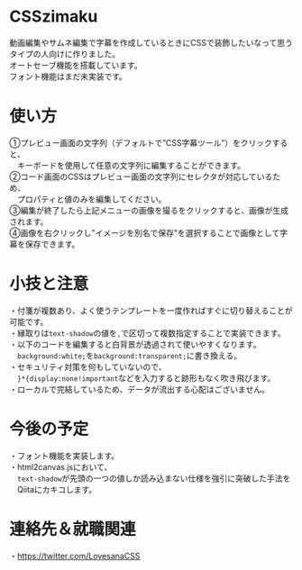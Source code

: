 # CSSzimaku
動画編集やサムネ編集で字幕を作成しているときにCSSで装飾したいなって思うタイプの人向けに作りました。<br>
オートセーブ機能を搭載しています。<br>
フォント機能はまだ未実装です。<br>

# 使い方
①プレビュー画面の文字列（デフォルトで”CSS字幕ツール”）をクリックすると、<br>
　キーボードを使用して任意の文字列に編集することができます。<br>
②コード画面のCSSはプレビュー画面の文字列にセレクタが対応しているため、<br>
　プロパティと値のみを編集してください。<br>
③編集が終了したら上記メニューの画像を撮るをクリックすると、画像が生成されます。<br>
④画像を右クリックし"イメージを別名で保存"を選択することで画像として字幕を保存できます。<br>

# 小技と注意
・付箋が複数あり、よく使うテンプレートを一度作ればすぐに切り替えることが可能です。<br>
・縁取りは<code>text-shadow</code>の値を<code>,</code>で区切って複数指定することで実装できます。<br>
・以下のコードを編集すると白背景が透過されて使いやすくなります。<br>
　<code>background:white;</code>を<code>background:transparent;</code>に書き換える。<br>
・セキュリティ対策を何もしていないので、<br>
　<code>}*{display:none!important</code>などを入力すると跡形もなく吹き飛びます。<br>
 ・ローカルで完結しているため、データが流出する心配はございません。<br>
 
 # 今後の予定
 ・フォント機能を実装します。<br>
 ・html2canvas.jsにおいて、<br>
 　<code>text-shadow</code>が先頭の一つの値しか読み込まない仕様を強引に突破した手法を<br>
 　Qiitaにカキコします。<br>
  
 # 連絡先＆就職関連
 ・<a>https://twitter.com/LovesanaCSS</a>
 
